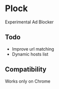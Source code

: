 Plock
======

Experimental Ad Blocker

## Todo
- Improve url matching
- Dynamic hosts list

## Compatibility

Works only on Chrome
